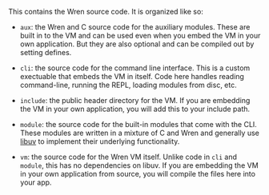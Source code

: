This contains the Wren source code. It is organized like so:

*   `aux`: the Wren and C source code for the auxiliary modules. These are built
    in to the VM and can be used even when you embed the VM in your own
    application. But they are also optional and can be compiled out by setting
    defines.

*   `cli`: the source code for the command line interface. This is a custom
    exectuable that embeds the VM in itself. Code here handles reading
    command-line, running the REPL, loading modules from disc, etc.

*   `include`: the public header directory for the VM. If you are embedding the
    VM in your own application, you will add this to your include path.

*   `module`: the source code for the built-in modules that come with the CLI.
    These modules are written in a mixture of C and Wren and generally use
    [libuv][] to implement their underlying functionality.

*   `vm`: the source code for the Wren VM itself. Unlike code in `cli` and
    `module`, this has no dependencies on libuv. If you are embedding the VM in
    your own application from source, you will compile the files here into your
    app.

[libuv]: http://libuv.org/
